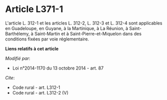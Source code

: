 # Article L371-1

L'article L. 312-1 et les articles L. 312-2, L. 312-3 et L. 312-4 sont applicables en Guadeloupe, en Guyane, à la Martinique,
à La Réunion, à Saint-Barthélemy, à Saint-Martin et à Saint-Pierre-et-Miquelon dans des conditions fixées par voie
réglementaire.

**Liens relatifs à cet article**

_Modifié par_:

  - Loi n°2014-1170 du 13 octobre 2014 - art. 87

_Cite_:

  - Code rural - art. L312-1
  - Code rural - art. L312-2 (V)
